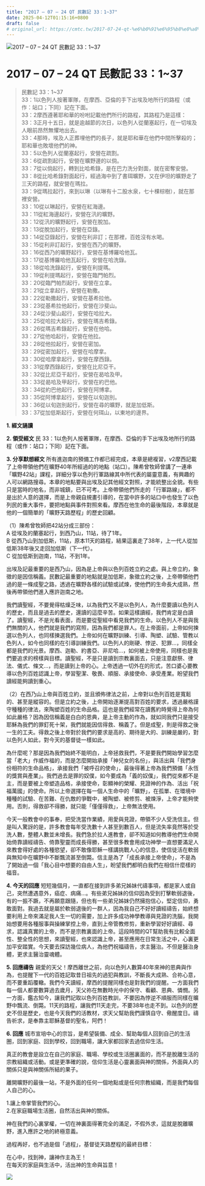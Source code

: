 ```yaml
---
title: "2017 – 07 – 24 QT 民數記 33：1~37"
date: 2025-04-12T01:15:16+0800
draft: false
# original_url: https://cmtc.tw/2017-07-24-qt-%e6%b0%91%e6%95%b8%e8%a8%98-33%ef%bc%9a137
---
```


![2017 – 07 – 24 QT  民數記 33：1\~37](/images/qt.jpg   "2017 – 07 – 24 QT  民數記 33：1\~37")

# 2017 – 07 – 24 QT 民數記 33：1\~37

> 民數記 33：1\~37  
> 33：1以色列人按著軍隊，在摩西、亞倫的手下出埃及地所行的路程（或作：站口；下同）記在下面。  
> 33：2摩西遵著耶和華的吩咐記載他們所行的路程，其路程乃是這樣：  
> 33：3正月十五日，就是逾越節的次日，以色列人從蘭塞起行，在一切埃及人眼前昂然無懼地出去。  
> 33：4那時，埃及人正葬埋他們的長子，就是耶和華在他們中間所擊殺的；耶和華也敗壞他們的神。  
> 33：5以色列人從蘭塞起行，安營在疏割。  
> 33：6從疏割起行，安營在曠野邊的以倘。  
> 33：7從以倘起行，轉到比哈希錄，是在巴力洗分對面，就在密奪安營。  
> 33：8從比哈希錄對面起行，經過海中到了書珥曠野，又在伊坦的曠野走了三天的路程，就安營在瑪拉。  
> 33：9從瑪拉起行，來到以琳（以琳有十二股水泉，七十棵棕樹），就在那裡安營。  
> 33：10從以琳起行，安營在紅海邊。  
> 33：11從紅海邊起行，安營在汛的曠野。  
> 33：12從汛的曠野起行，安營在脫加。  
> 33：13從脫加起行，安營在亞錄。  
> 33：14從亞錄起行，安營在利非訂；在那裡，百姓沒有水喝。  
> 33：15從利非訂起行，安營在西乃的曠野。  
> 33：16從西乃的曠野起行，安營在基博羅哈他瓦。  
> 33：17從基博羅哈他瓦起行，安營在哈洗錄。  
> 33：18從哈洗錄起行，安營在利提瑪。  
> 33：19從利提瑪起行，安營在臨門帕烈。  
> 33：20從臨門帕烈起行，安營在立拿。  
> 33：21從立拿起行，安營在勒撒。  
> 33：22從勒撒起行，安營在基希拉他。  
> 33：23從基希拉他起行，安營在沙斐山。  
> 33：24從沙斐山起行，安營在哈拉大。  
> 33：25從哈拉大起行，安營在瑪吉希錄。  
> 33：26從瑪吉希錄起行，安營在他哈。  
> 33：27從他哈起行，安營在他拉。  
> 33：28從他拉起行，安營在密加。  
> 33：29從密加起行，安營在哈摩拿。  
> 33：30從哈摩拿起行，安營在摩西錄。  
> 33：31從摩西錄起行，安營在比尼亞干。  
> 33：32從比尼亞干起行，安營在曷哈及甲。  
> 33：33從曷哈及甲起行，安營在約巴他。  
> 33：34從約巴他起行，安營在阿博拿。  
> 33：35從阿博拿起行，安營在以旬迦別。  
> 33：36從以旬迦別起行，安營在尋的曠野，就是加低斯。  
> 33：37從加低斯起行，安營在何珥山，以東地的邊界。

**1. 經文誦讀**

**2. 領受經文**
民 33：1以色列人按著軍隊，在摩西、亞倫的手下出埃及地所行的路程（或作：站口；下同）記在下面。

**3. 分享默想經文**
所有進迦南的預備工作都已經完成，本章是總複習，v2摩西記載了上帝帶領他們在曠野40年所經過的的地點（站口）。陳希曾牧師曾講了一連串「曠野42站」課程，詳細分享以色列行軍路線其中所代表的屬靈意義，有興趣的人可以網路搜尋。本章的地點要與出埃及記其他經文對照，才能統整出全貌。有些只是當時的地名，而非城鎮，已不可考。上帝帶領他們所走的「行軍路線」，都不是出於人意的選擇，而是上帝親自規畫引導的，在當中許多的站口中也發生了以色列民的重大事件，要把地點與事件對照來看。摩西在他生命的最後階段，本章就是他的一個簡單的「曠野天路歷程」的歷史回顧。

（1）陳希曾牧師把42站分成三部份：  
A 從埃及的蘭塞起行，到西乃山，11站，待了1年。  
B 從西乃山到加低斯，11站，原本11天的路程，結果這裏走了38年，上一代人從加低斯38年後又走回加低斯（下一代）。  
C 從加低斯到迦南，11站，不到1年。

出埃及記最重要的是西乃山，因為是上帝與以色列百姓立約之處。與上帝立約，象徵的是因信稱義。民數記最重要的地點就是加低斯，象徵立約之後，上帝帶領他們過的是一條成聖之路，透過在曠野各樣的試驗或試煉，使他們的生命長大成熟，然後再帶領他們進入應許迦南之地。

我們讀聖經，不要覺得枯燥乏味，以為我們又不是以色列人，為什麼要讀以色列人的歷史，而且是過去的歷史，還讀的這麼辛苦。如果這樣讀經，我們肯定是白讀了。讀聖經，不是光看表面，而是要從聖經中看見我們的生命。以色列人不是與我們無關的人，他們就是我們的寫照，因為我們都是罪人。在上帝面前，上帝如何揀選以色列人，也同樣揀選我們。上帝如何在曠野訓練、引導、陶塑、試驗、管教以色列人，如今也同樣的在引導訓練我們。以色列人的剛硬、悖逆、犯罪…，同樣全都是我們的光景。摩西、迦勒、約書亞、非尼哈…，如何被上帝使用，同樣也是我們要追求的榜樣與目標。讀聖經，不是只是讀到宗教裏面去，只是注意獻祭、律法、儀式、條文…，而是讀到上帝的心。上帝透過一切外在的形式，苦口婆心要教導以色列百姓認識上帝，學習聖潔、敬畏、順服、承接使命、承受產業。盼望我們讀經能夠讀到重心。

（2）在西乃山上帝與百姓立約，並且頒佈律法之前，上帝對以色列百姓是寬鬆的、甚至是縱容的。但是立約之後，上帝開始逐漸提高對百姓的要求，透過嚴格謹守種種的律法，來陶塑百姓的生命品格。這也是我們經常在讀舊約時覺得上帝為何如此嚴格？因為因信稱義是白白的恩典，是上帝主動的作為，就如同我們只是接受耶穌為我們的罪釘死十架，我們就能因信得救、稱義了。但是成聖，則是得救之後一生的工夫。得救之後上帝對於我們的要求是高的、期待是大的、訓練是嚴的，對以色列人如此，對今天的基督徒一樣如此。

為什麼呢？那是因為我們始終不能明白，上帝拯救我們，不是要我們開始學習怎麼當「老大」作威作福的，而是怎麼開始承接「神兒女的名份」，與活出與「我們身份相符的生命品格」，承接我們「被呼召的使命」，最後得著上帝為我們預備「永恆的獎賞與產業」。我們過去是罪的奴僕，如今要成為「義的奴僕」，我們從來都不是主，而是要被上帝塑造品格，承接使命，彰顯神的榮耀、見證神的作為、活出「祝福萬國」的使命。所以上帝選擇在每一個人生命中的「曠野」，在孤單、在環境中種種的試驗、在苦難、在仇敵的爭戰中，被陶塑、被修剪、被煉淨，上帝才能夠使用。否則，得救卻不得勝，就只能「僅僅得救」，上帝無法使用。

今天一般教會中的事奉，把受洗當作業績，用愛與見證，帶領不少人受洗信主。但是叫人驚訝的是，許多教會每年受洗數十人甚至到數百人，但是流失率竟然等於受洗人數，整體人數並未增長。我們急於拉人進教會，卻不知道如何教導他們生命開始倚靠讀經禱告、倚靠聖靈而成長得勝，甚至很多教會用成功神學一直想要滿足人來教會得好處的各種慾望，卻不敢像耶穌一樣講挑戰人心的信息，使信徒活在軟弱與無知中在曠野中不斷飄流甚至倒斃。信主是為了「成長承接上帝使命」，不是為了開始過一個「我心目中想要的自由人生」，盼望我們都明白我們在相信什麼樣的福音。

**4. 今天的回應**
短短幾個月，一直都在接到許多弟兄姊妹代禱事項，都是家人或自己，突然遭遇意外，癌症、病痛…。有些弟兄姊妹的信仰因為受到打擊軟弱退後，有的一振不蹶，不再願意跟隨，但也有一些弟兄姊妹仍然擁抱信心，堅定信仰，勇敢面對。我過去就是屬於軟弱退後的一群人，因為我自己不好好讀經禱告，始終想要利用上帝來滿足我人生一切的需要，加上許多成功神學教導與見證的洗腦，我開始想要用各種服事與操練掌控上帝，直到上帝管教修剪，重新學習好好讀經、尋求，認識真實的上帝，而不是宗教裏面的上帝。這段時間的QT幫助我有比較全面性、整全性的思想，來讀聖經，也來認識上帝，甚至應用在日常生活之中，心裏更加平安踏實。今天要去探訪幾位病人，為他們祝福禱告，求主醫治。不但是醫治身體，更求主醫治靈魂體。

**5. 回應禱告**
親愛的天父！摩西離世之前，向以色列人數算40年來神的恩典與作為，也提醒下一代的百姓記取昔日祖先的過犯與教訓，不斷長大成熟、合祢心意，而不要重蹈覆轍。我們今天讀經，摩西的提醒同樣也是對我們的提醒。一方面我們每一個人都要數算過去歲月，天父祢在無數時光中的保守、看顧、恩典、憐憫。另一方面，鑑古知今，讓我們記取以色列百姓教訓，不要因為悖逆不順服而同樣在曠野中飄流、倒斃。11天的路程，讓我們11天走完，不要38年也走不到。以色列的歷史不但是歷史，也是今天我們的活教材，求天父幫助我們謹慎自守、儆醒度日。禱告祈求，是奉靠主耶穌基督的聖名，阿們！

**6. 回應**
城市宣培中心的宗旨，是希望裝備、成全、幫助每個人回到自己的生活圈，回到家庭、回到學校，回到職場，讓大家都回家去過信仰生活。

真正的教會是設立在自己的家庭、職場、學校或生活圈裏面的，而不是脫離生活的宗教組織或活動。或是更準確的說，信仰生活是心靈裏面與神的關係，外面與人的關係只是與神關係所結的果子。

離開曠野的最後一站，不是外面的任何一個地點或是任何宗教組織，而是我們每個人自己的心。

1.讓上帝掌管我們的心。  
2.在家庭職場生活圈，自然活出與神的關係。

神在我們的心裏掌權，一切在神裏面得著完全的滿足，不假外求，這就是脫離曠野，進入應許之地的終極意義。

過程再好，也不過是個「過程」，基督徒天路歷程的最終目標：

在心中，找到神，讓神作主為王！  
在每天的家庭與生活中，活出神的生命與旨意！

![](/images/peGjKM9.gif)
